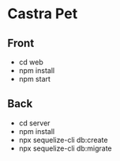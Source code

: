# Castra Pet

## Front

- cd web
- npm install
- npm start

## Back

- cd server
- npm install
- npx sequelize-cli db:create
- npx sequelize-cli db:migrate

